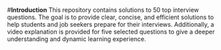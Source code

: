 #**Introduction**
This repository contains solutions to 50 top interview questions. The goal is to provide clear, concise, and efficient solutions to help students and job seekers prepare for 
their interviews. Additionally, a video explanation is provided for five selected questions to give a deeper understanding and dynamic learning experience.
